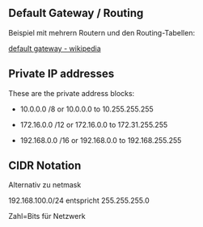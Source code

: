 ## Default Gateway / Routing

Beispiel mit mehrern Routern und den Routing-Tabellen:

[default gateway - wikipedia](https://en.wikipedia.org/wiki/Default_gateway)



## Private IP addresses

These are the private address blocks:

- 10.0.0.0 /8 or 10.0.0.0 to 10.255.255.255
- 172.16.0.0 /12 or 172.16.0.0 to 172.31.255.255

- 192.168.0.0 /16 or 192.168.0.0 to 192.168.255.255



## CIDR Notation

Alternativ zu netmask

192.168.100.0/24 entspricht 255.255.255.0

Zahl=Bits für Netzwerk
